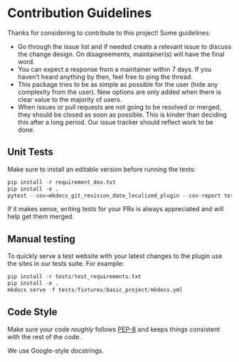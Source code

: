 # Contribution Guidelines

Thanks for considering to contribute to this project! Some guidelines:

- Go through the issue list and if needed create a relevant issue to discuss the change design. On disagreements, maintainer(s) will have the final word.
- You can expect a response from a maintainer within 7 days. If you haven’t heard anything by then, feel free to ping the thread.
- This package tries to be as simple as possible for the user (hide any complexity from the user). New options are only added when there is clear value to the majority of users.
- When issues or pull requests are not going to be resolved or merged, they should be closed as soon as possible. This is kinder than deciding this after a long period. Our issue tracker should reflect work to be done.

## Unit Tests

Make sure to install an editable version before running the tests:

```python
pip install -r requirement_dev.txt
pip install -e .
pytest --cov=mkdocs_git_revision_date_localized_plugin --cov-report term-missing tests/
```

If it makes sense, writing tests for your PRs is always appreciated and will help get them merged.

## Manual testing

To quickly serve a test website with your latest changes to the plugin use the sites in our tests suite.
For example:

```python
pip install -r tests/test_requirements.txt
pip install -e .
mkdocs serve -f tests/fixtures/basic_project/mkdocs.yml
```

## Code Style

Make sure your code *roughly* follows [PEP-8](https://www.python.org/dev/peps/pep-0008/)
and keeps things consistent with the rest of the code.

We use Google-style docstrings.
